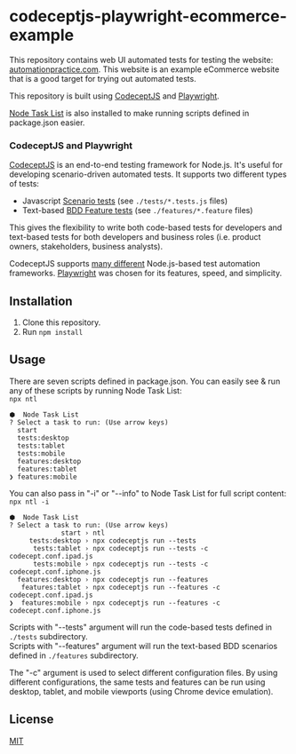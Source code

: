 # codeceptjs-playwright-ecommerce-example

This repository contains web UI automated tests for testing the website: [automationpractice.com](http://automationpractice.com/). This website is an example eCommerce website that is a good target for trying out automated tests.

This repository is built using [CodeceptJS](https://codecept.io/) and [Playwright](https://playwright.dev/).

[Node Task List](https://www.npmjs.com/package/ntl) is also installed to make running scripts defined in package.json easier.

### CodeceptJS and Playwright
[CodeceptJS](https://codecept.io) is an end-to-end testing framework for Node.js. It's useful for developing scenario-driven automated tests. It supports two different types of tests:
* Javascript [Scenario tests](https://codecept.io/basics/#architecture) (see `./tests/*.tests.js` files)
* Text-based [BDD Feature tests](https://codecept.io/bdd/#what-is-behavior-driven-development) (see `./features/*.feature` files)

This gives the flexibility to write both code-based tests for developers and text-based tests for both developers and business roles (i.e. product owners, stakeholders, business analysts).

CodeceptJS supports [many different](https://codecept.io/basics/#architecture) Node.js-based test automation frameworks. [Playwright](https://playwright.dev/) was chosen for its features, speed, and simplicity.

## Installation

1. Clone this repository.
2. Run `npm install`

## Usage

There are seven scripts defined in package.json. You can easily see & run any of these scripts by running Node Task List:  
`npx ntl`
```
⬢  Node Task List
? Select a task to run: (Use arrow keys)
  start
  tests:desktop
  tests:tablet
  tests:mobile
  features:desktop
  features:tablet
❯ features:mobile
```
You can also pass in "-i" or "--info" to Node Task List for full script content:  
`npx ntl -i`
```
⬢  Node Task List
? Select a task to run: (Use arrow keys)
             start › ntl
     tests:desktop › npx codeceptjs run --tests
      tests:tablet › npx codeceptjs run --tests -c codecept.conf.ipad.js
      tests:mobile › npx codeceptjs run --tests -c codecept.conf.iphone.js
  features:desktop › npx codeceptjs run --features
   features:tablet › npx codeceptjs run --features -c codecept.conf.ipad.js
❯  features:mobile › npx codeceptjs run --features -c codecept.conf.iphone.js
```

Scripts with "--tests" argument will run the code-based tests defined in `./tests` subdirectory.  
Scripts with "--features" argument will run the text-based BDD scenarios defined in `./features` subdirectory.

The "-c" argument is used to select different configuration files. By using different configurations, the same tests and features can be run using desktop, tablet, and mobile viewports (using Chrome device emulation).



## License

[MIT](./LICENSE.md)
